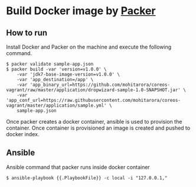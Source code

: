 # Build Docker image by [Packer](http://www.packer.io/)

## How to run

Install Docker and Packer on the machine and execute the following command.

```
$ packer validate sample-app.json
$ packer build -var 'version=v1.0.0' \
	-var 'jdk7-base-image-version=v1.0.0' \
	-var 'app_destination=/app' \
	-var 'app_binary_url=https://github.com/mohitarora/coreos-vagrant/raw/master/application/dropwizard-sample-1.0-SNAPSHOT.jar' \
	-var 'app_conf_url=https://raw.githubusercontent.com/mohitarora/coreos-vagrant/master/application/sample.yml' \
	sample-app.json
```

Once packer creates a docker container, ansible is used to provision the container. Once container is provisioned an image is created and pushed to docker index.

## Ansible 

Ansible command that packer runs inside docker container

```
$ ansible-playbook {{.PlaybookFile}} -c local -i "127.0.0.1,"
```